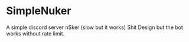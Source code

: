 # SimpleNuker
A simple discord server n$ker (slow but it works)
Shit Design but the bot works without rate limit.
